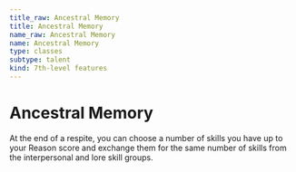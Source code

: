 ```yaml
---
title_raw: Ancestral Memory
title: Ancestral Memory
name_raw: Ancestral Memory
name: Ancestral Memory
type: classes
subtype: talent
kind: 7th-level features
---
```


# Ancestral Memory

At the end of a respite, you can choose a number of skills you have up to your Reason score and exchange them for the same number of skills from the interpersonal and lore skill groups.
